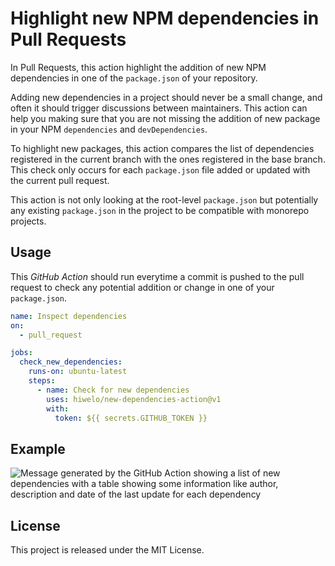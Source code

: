 # Highlight new NPM dependencies in Pull Requests

In Pull Requests, this action highlight the addition of new NPM dependencies in
one of the `package.json` of your repository.

Adding new dependencies in a project should never be a small change, and often
it should trigger discussions between maintainers. This action can help you
making sure that you are not missing the addition of new package in your NPM
`dependencies` and `devDependencies`.

To highlight new packages, this action compares the list of dependencies 
registered in the current branch with the ones registered in the base branch.
This check only occurs for each `package.json` file added or updated with the
current pull request.

This action is not only looking at the root-level `package.json` but potentially
any existing `package.json` in the project to be compatible with monorepo 
projects.

## Usage

This _GitHub Action_ should run everytime a commit is pushed to the pull request
to check any potential addition or change in one of your `package.json`.

```yml
name: Inspect dependencies
on:
  - pull_request

jobs:
  check_new_dependencies:
    runs-on: ubuntu-latest
    steps:
      - name: Check for new dependencies
        uses: hiwelo/new-dependencies-action@v1
        with:
          token: ${{ secrets.GITHUB_TOKEN }}

```

## Example

![Message generated by the GitHub Action showing a list of new dependencies with a table showing some information like author, description and date of the last update for each dependency](https://raw.githubusercontent.com/hiwelo/new-dependencies-action/master/docs/images/message.png)

## License

This project is released under the MIT License.